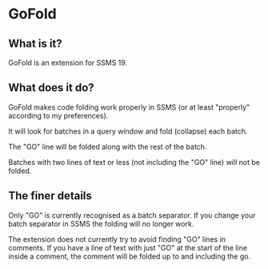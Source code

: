 # GoFold

## What is it?

GoFold is an extension for SSMS 19.

## What does it do?

GoFold makes code folding work properly in SSMS (or at least "properly" according to my preferences).

It will look for batches in a query window and fold (collapse) each batch.

The "GO" line will be folded along with the rest of the batch.

Batches with two lines of text or less (not including the "GO" line) will not be folded.

## The finer details

Only "GO" is currently recognised as a batch separator. If you change your batch separator in SSMS the folding will no longer work.

The extension does not currently try to avoid finding "GO" lines in comments. If you have a line of text with just "GO" at the start of the line inside a comment, the comment will be folded up to and including the go.

